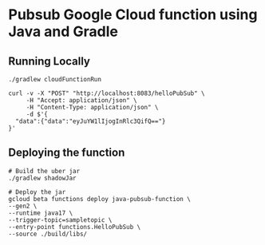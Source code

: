 # Pubsub Google Cloud function using Java and Gradle

## Running Locally

```shell
./gradlew cloudFunctionRun
```

```shell
curl -v -X "POST" "http://localhost:8083/helloPubSub" \
     -H "Accept: application/json" \
     -H "Content-Type: application/json" \
     -d $'{
  "data":{"data":"eyJuYW1lIjogInRlc3QifQ=="}
}'
```

## Deploying the function

```shell
# Build the uber jar
./gradlew shadowJar

# Deploy the jar
gcloud beta functions deploy java-pubsub-function \
--gen2 \
--runtime java17 \
--trigger-topic=sampletopic \
--entry-point functions.HelloPubSub \
--source ./build/libs/
```